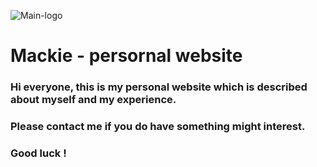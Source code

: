 ![Main-logo](./public/favicon.ico)

[Demo]: https://www.mackie.in.th

# Mackie - persornal website

### Hi everyone, this is my personal website which is described about myself and my experience. <br/>

### Please contact me if you do have something might interest.

### Good luck !
